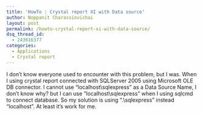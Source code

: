 ```yaml
---
title: 'HowTo : Crystal report XI with Data source'
author: Noppanit Charassinvichai
layout: post
permalink: /howto-crystal-report-xi-with-data-source/
dsq_thread_id:
  - 243616377
categories:
  - Applications
  - Crystal report
---
```

<p style="text-align: left;">
  I don&#8217;t know everyone used to encounter with this problem, but I was. When I using crystal report connected with SQLServer 2005 using Microsoft OLE DB connector. I cannot use &#8220;localhost\sqlexpress&#8221; as a Data Source Name, I don&#8217;t know why? but I can use &#8220;localhost\sqlexpress&#8221; when I using sqlcmd to connect database. So my solution is using &#8220;.\sqlexpress&#8221; instead &#8220;localhost&#8221;. At least it&#8217;s work for me.
</p>